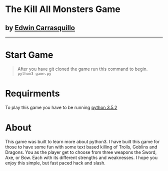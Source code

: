 # The Kill All Monsters Game
## by [Edwin Carrasquillo](http://stuffnthings.io)
***

# Start Game
> After you have git cloned the game run this command to begin.
`python3 game.py`


# Requirments
To play this game you have to be running [python 3.5.2](https://www.python.org/downloads/) 


# About
This game was built to learn more about python3. I have built this game for those to have some fun with some text based killing of Trolls, Goblins and Dragons. You as the player get to choose from three weapons the Sword, Axe, or Bow. Each with its different strengths and weaknesses. I hope you enjoy this simple, but fast paced hack and slash.
